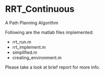 # RRT_Continuous
A Path Planning Algorithm

Following are the matlab files implemented:
  * rrt_run.m
  * rrt_implement.m
  * simplified.m
  * creating_environment.m

Please take a look at brief report for more info.
